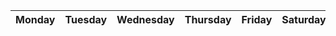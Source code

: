 | Monday | Tuesday | Wednesday | Thursday | Friday | Saturday | Sunday |  
| ---- | ---- | ---- | ---- | ---- | ---- | ---- |  
